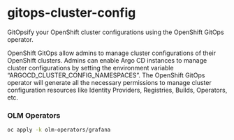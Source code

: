 # gitops-cluster-config
GitOpsify your OpenShift cluster configurations using the OpenShift GitOps operator. 

OpenShift GitOps allow admins to manage cluster configurations of their OpenShift clusters. Admins can enable Argo CD instances to manage cluster configurations by setting the environment variable “ARGOCD_CLUSTER_CONFIG_NAMESPACES”. The OpenShift GitOps operator will generate all the necessary permissions to manage cluster configuration resources like Identity Providers, Registries, Builds, Operators, etc.

### OLM Operators

```bash
oc apply -k olm-operators/grafana
```